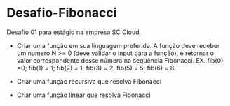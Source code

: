 # Desafio-Fibonacci
Desafio 01 para estágio na empresa SC Cloud,

- Criar uma função em sua linguagem preferida. A função deve receber um numero N >= 0 (deve validar o input para a função), e retornar o valor correspondente desse número na sequência Fibonacci. EX. fib(0) =0; fib(1) = 1; fib(2) = 1; fib(3) = 2;         fib(5) = 5; fib(6) = 8.

- Criar uma função recursiva que resolva Fibonacci
- Criar uma função linear que resolva Fibonacci
